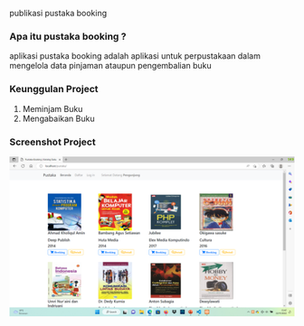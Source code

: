 publikasi pustaka booking

### Apa itu pustaka booking ?

aplikasi pustaka booking adalah aplikasi
untuk perpustakaan dalam mengelola data
pinjaman ataupun pengembalian buku

### Keunggulan Project

1. Meminjam Buku
2. Mengabaikan Buku

### Screenshot Project
![menu-user](/assets/img/Screenshot/Menu-user.png)